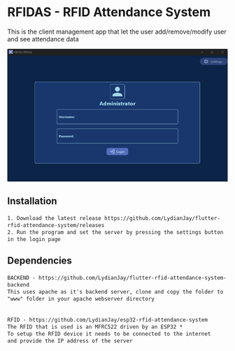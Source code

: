 # RFIDAS - RFID Attendance System

This is the client management app that let the user
add/remove/modify user and see attendance data

![RFIDAS](image.png)

## Installation
    1. Download the latest release https://github.com/LydianJay/flutter-rfid-attendance-system/releases
    2. Run the program and set the server by pressing the settings button in the login page


## Dependencies
    BACKEND - https://github.com/LydianJay/flutter-rfid-attendance-system-backend
    This uses apache as it's backend server, clone and copy the folder to "www" folder in your apache webserver directory
    

    RFID - https://github.com/LydianJay/esp32-rfid-attendance-system
    The RFID that is used is an MFRC522 driven by an ESP32 *
    To setup the RFID device it needs to be connected to the internet
    and provide the IP address of the server
    